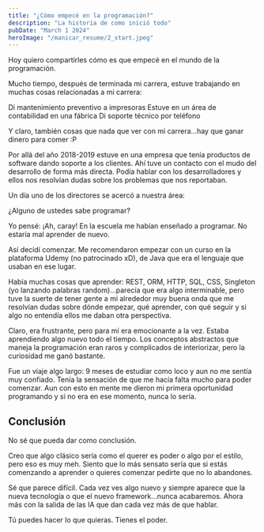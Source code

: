 ```yaml
---
title: "¿Cómo empecé en la programación?"
description: "La historia de como inició todo"
pubDate: "March 1 2024"
heroImage: "/manicar_resume/2_start.jpeg"
---
```

Hoy quiero compartirles cómo es que empecé en el mundo de la programación.

Mucho tiempo, después de terminada mi carrera, estuve trabajando en muchas cosas relacionadas a mi carrera:

Di mantenimiento preventivo a impresoras
Estuve en un área de contabilidad en una fábrica
Di soporte técnico por teléfono

Y claro, también cosas que nada que ver con mi carrera…hay que ganar dinero para comer :P

Por allá del año 2018-2019 estuve en una empresa que tenía productos de software dando soporte a los clientes. Ahí tuve un contacto con el mudo del desarrollo de forma más directa. Podía hablar con los desarrolladores y ellos nos resolvían dudas sobre los problemas que nos reportaban.

Un día uno de los directores se acercó a nuestra área:

¿Alguno de ustedes sabe programar?

Yo pensé: ¡Ah, caray! En la escuela me habían enseñado a programar. No estaría mal aprender de nuevo.

Así decidí comenzar. Me recomendaron empezar con un curso en la plataforma Udemy (no patrocinado xD), de Java que era el lenguaje que usaban en ese lugar.

Había muchas cosas que aprender: REST, ORM, HTTP, SQL, CSS, Singleton (yo lanzando palabras random)…parecía que era algo interminable, pero tuve la suerte de tener gente a mi alrededor muy buena onda que me resolvían dudas sobre dónde empezar, qué aprender, con qué seguir y si algo no entendía ellos me daban otra perspectiva.

Claro, era frustrante, pero para mí era emocionante a la vez. Estaba aprendiendo algo nuevo todo el tiempo. Los conceptos abstractos que maneja la programación eran raros y complicados de interiorizar, pero la curiosidad me ganó bastante.

Fue un viaje algo largo: 9 meses de estudiar como loco y aun no me sentía muy confiado. Tenía la sensación de que me hacía falta mucho para poder comenzar. Aun con esto en mente me dieron mi primera oportunidad programando y si no era en ese momento, nunca lo sería.


## Conclusión

No sé que pueda dar como conclusión.

Creo que algo clásico sería como el querer es poder o algo por el estilo, pero eso es muy meh. Siento que lo más sensato sería que si estás comenzando a aprender o quieres comenzar pedirte que no lo abandones.

Sé que parece difícil. Cada vez ves algo nuevo y siempre aparece que la nueva tecnología o que el nuevo framework…nunca acabaremos. Ahora más con la salida de las IA que dan cada vez más de que hablar.

Tú puedes hacer lo que quieras. Tienes el poder.
